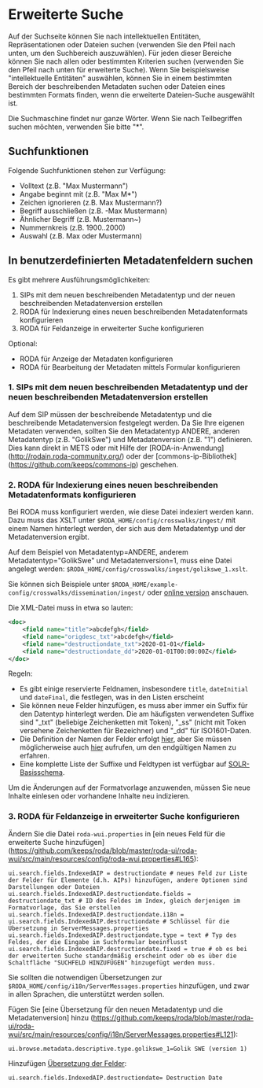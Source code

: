 # Erweiterte Suche

Auf der Suchseite können Sie nach intellektuellen Entitäten, Repräsentationen oder Dateien suchen (verwenden Sie den Pfeil nach unten, um den Suchbereich auszuwählen). Für jeden dieser Bereiche können Sie nach allen oder bestimmten Kriterien suchen (verwenden Sie den Pfeil nach unten für erweiterte Suche). Wenn Sie beispielsweise "intellektuelle Entitäten" auswählen, können Sie in einem bestimmten Bereich der beschreibenden Metadaten suchen oder Dateien eines bestimmten Formats finden, wenn die erweiterte Dateien-Suche ausgewählt ist.

Die Suchmaschine findet nur ganze Wörter. Wenn Sie nach Teilbegriffen suchen möchten, verwenden Sie bitte "*".

## Suchfunktionen

Folgende Suchfunktionen stehen zur Verfügung:

- Volltext (z.B. "Max Mustermann")
- Angabe beginnt mit (z.B. "Max M*")
- Zeichen ignorieren (z.B. Max Mustermann?)
- Begriff ausschließen (z.B. -Max Mustermann)
- Ähnlicher Begriff (z.B. Mustermann~)
- Nummernkreis (z.B. 1900..2000)
- Auswahl (z.B. Max oder Mustermann)

## In benutzerdefinierten Metadatenfeldern suchen

Es gibt mehrere Ausführungsmöglichkeiten:

1. SIPs mit dem neuen beschreibenden Metadatentyp und der neuen beschreibenden Metadatenversion erstellen
2. RODA für Indexierung eines neuen beschreibenden Metadatenformats konfigurieren
3. RODA für Feldanzeige in erweiterter Suche konfigurieren

Optional:
* RODA für Anzeige der Metadaten konfigurieren
* RODA für Bearbeitung der Metadaten mittels Formular konfigurieren


### 1. SIPs mit dem neuen beschreibenden Metadatentyp und der neuen beschreibenden Metadatenversion erstellen
Auf dem SIP müssen der beschreibende Metadatentyp und die beschreibende Metadatenversion festgelegt werden. Da Sie Ihre eigenen Metadaten verwenden, sollten Sie den Metadatentyp ANDERE, anderen Metadatentyp (z.B. "GolikSwe") und Metadatenversion (z.B. "1") definieren. Dies kann direkt in METS oder mit Hilfe der [RODA-in-Anwendung] (http://rodain.roda-community.org/) oder der [commons-ip-Bibliothek] (https://github.com/keeps/commons-ip) geschehen.

### 2. RODA für Indexierung eines neuen beschreibenden Metadatenformats konfigurieren
Bei RODA muss konfiguriert werden, wie diese Datei indexiert werden kann. Dazu muss das XSLT unter `$RODA_HOME/config/crosswalks/ingest/` mit einem Namen hinterlegt werden, der sich aus dem Metadatentyp und der Metadatenversion ergibt.

Auf dem Beispiel von Metadatentyp=ANDERE, anderem Metadatentyp="GolikSwe" und Metadatenversion=1, muss eine Datei angelegt werden: `$RODA_HOME/config/crosswalks/ingest/golikswe_1.xslt`.

Sie können sich Beispiele unter `$RODA_HOME/example-config/crosswalks/dissemination/ingest/` oder [online version](https://github.com/keeps/roda/tree/master/roda-core/roda-core/src/main/resources/config/crosswalks/ingest) anschauen.

Die XML-Datei muss in etwa so lauten:
```xml
<doc>
    <field name="title">abcdefgh</field>
    <field name="origdesc_txt">abcdefgh</field>
    <field name="destructiondate_txt">2020-01-01</field>
    <field name="destructiondate_dd">2020-01-01T00:00:00Z</field>
</doc>
```
Regeln:
- Es gibt einige reservierte Feldnamen, insbesondere `title`, `dateInitial` und `dateFinal`, die festlegen, was in den Listen erscheint
- Sie können neue Felder hinzufügen, es muss aber immer ein Suffix für den Datentyp hinterlegt werden. Die am häufigsten verwendeten Suffixe sind "\_txt" (beliebige Zeichenketten mit Token), "\_ss" (nicht mit Token versehene Zeichenketten für Bezeichner) und "\_dd" für ISO1601-Daten.
- Die Definition der Namen der Felder erfolgt [hier](https://github.com/keeps/roda/blob/master/roda-core/roda-core/src/main/java/org/roda/core/index/schema/collections/AIPCollection.java#L61), aber Sie müssen möglicherweise auch [hier](https://github.com/keeps/roda/blob/master/roda-common/roda-common-data/src/main/java/org/roda/core/data/common/RodaConstants.java#L604) aufrufen, um den endgültigen Namen zu erfahren.
- Eine komplette Liste der Suffixe und Feldtypen ist verfügbar auf [SOLR-Basisschema](https://github.com/keeps/roda/blob/master/roda-core/roda-core/src/main/resources/config/index/common/conf/managed-schema).

Um die Änderungen auf der Formatvorlage anzuwenden, müssen Sie neue Inhalte einlesen oder vorhandene Inhalte neu indizieren.

### 3. RODA für Feldanzeige in erweiterter Suche konfigurieren

Ändern Sie die Datei `roda-wui.properties` in [ein neues Feld für die erweiterte Suche hinzufügen] (https://github.com/keeps/roda/blob/master/roda-ui/roda-wui/src/main/resources/config/roda-wui.properties#L165):

```javaproperties
ui.search.fields.IndexedAIP = destructiondate # neues Feld zur Liste der Felder für Elemente (d.h. AIPs) hinzufügen, andere Optionen sind Darstellungen oder Dateien
ui.search.fields.IndexedAIP.destructiondate.fields = destructiondate_txt # ID des Feldes im Index, gleich derjenigen im Formatvorlage, das Sie erstellen
ui.search.fields.IndexedAIP.destructiondate.i18n = ui.search.fields.IndexedAIP.destructiondate # Schlüssel für die Übersetzung in ServerMessages.properties
ui.search.fields.IndexedAIP.destructiondate.type = text # Typ des Feldes, der die Eingabe im Suchformular beeinflusst
ui.search.fields.IndexedAIP.destructiondate.fixed = true # ob es bei der erweiterten Suche standardmäßig erscheint oder ob es über die Schaltfläche "SUCHFELD HINZUFÜGEN" hinzugefügt werden muss.
```
Sie sollten die notwendigen Übersetzungen zur `$RODA_HOME/config/i18n/ServerMessages.properties` hinzufügen, und zwar in allen Sprachen, die unterstützt werden sollen.

Fügen Sie [eine Übersetzung für den neuen Metadatentyp und die Metadatenversion] hinzu (https://github.com/keeps/roda/blob/master/roda-ui/roda-wui/src/main/resources/config/i18n/ServerMessages.properties#L121):

```javaproperties
ui.browse.metadata.descriptive.type.golikswe_1=Golik SWE (version 1)
```

Hinzufügen [Übersetzung der Felder](https://github.com/keeps/roda/blob/master/roda-ui/roda-wui/src/main/resources/config/i18n/ServerMessages.properties#L2):

```javaproperties
ui.search.fields.IndexedAIP.destructiondate= Destruction Date
```
